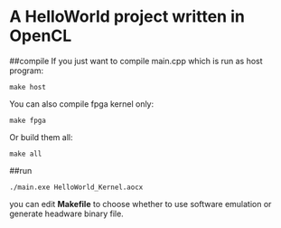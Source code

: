 # A HelloWorld project written in OpenCL
##compile
If you just want to compile main.cpp which is run as host program: 
```
make host
```
You can also compile fpga kernel only:
```
make fpga
```
Or build them all:
```
make all
```
##run
```
./main.exe HelloWorld_Kernel.aocx
```

you can edit **Makefile** to choose whether to use software emulation or generate headware binary file.
